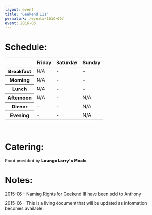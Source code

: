 ```yaml
---
layout: event
title: "Geekend III"
permalink: /events/2016-06/
event: 2016-06
---
```


# Schedule:
<table>
	<thead>
	<tr>
    <th></th>
		<th>Friday</th>
		<th>Saturday</th>
		<th>Sunday</th>
	</tr>
	</thead>
	<tbody>
	<tr>
		<th>Breakfast</th>
		<td> N/A </td>
		<td> - </td>
		<td> - </td>
	</tr>
	<tr>
		<th>Morning</th>
		<td> N/A </td>
		<td> - </td>
		<td> - </td>
	</tr>
  <tr>
		<th>Lunch</th>
		<td> N/A </td>
		<td> - </td>
		<td> - </td>
	</tr>
	<tr>
		<th>Afternoon</th>
		<td> N/A </td>
		<td> - </td>
		<td> N/A </td>
	</tr>
  <tr>
		<th>Dinner</th>
		<td> - </td>
		<td> - </td>
		<td> N/A </td>
	</tr>
	<tr>
		<th>Evening</th>
		<td> - </td>
		<td> - </td>
		<td> N/A </td>
	</tr>
	</tbody>
</table>
<br />

# Catering:
Food provided by **Lounge Larry's Meals**

# Notes: 
2015-06 - Naming Rights for Geekend III have been sold to Anthony

2015-06 - This is a living document that will be updated as information becomes available.
